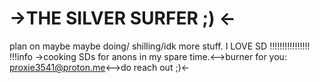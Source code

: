 # ->THE SILVER SURFER ;) <-

plan on maybe maybe doing/ shilling/idk more stuff.  I LOVE SD !!!!!!!!!!!!!!!!
!!!info
    ->cooking SDs for anons in my spare time.<-->burner for you: proxie3541@proton.me<-->do reach out ;)<-